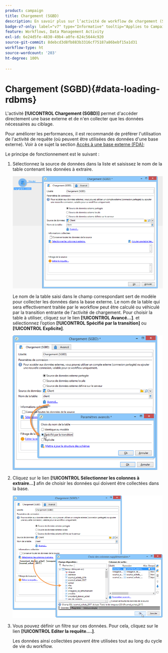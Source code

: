 ```yaml
---
product: campaign
title: Chargement (SGBD)
description: En savoir plus sur l’activité de workflow de chargement (SGBD)
badge-v7-only: label="v7" type="Informative" tooltip="Applies to Campaign Classic v7 only"
feature: Workflows, Data Management Activity
exl-id: 6e24d5fe-4830-49b4-a0fe-624c5644c920
source-git-commit: 8debcd3d8fb883b3316cf75187a86bebf15a1d31
workflow-type: ht
source-wordcount: '203'
ht-degree: 100%

---
```


# Chargement (SGBD){#data-loading-rdbms}



L&#39;activité **[!UICONTROL Chargement (SGBD)]** permet d&#39;accéder directement une base externe et de n&#39;en collecter que les données nécessaires au ciblage.

Pour améliorer les performances, il est recommandé de préférer l&#39;utilisation de l&#39;activité de requête (où peuvent être utilisées des données d&#39;une base externe). Voir à ce sujet la section [Accès à une base externe (FDA)](accessing-an-external-database--fda-.md);

Le principe de fonctionnement est le suivant :

1. Sélectionnez la source de données dans la liste et saisissez le nom de la table contenant les données à extraire.

   ![](assets/s_advuser_wf_sgbd_sample_1.png)

   Le nom de la table saisi dans le champ correspondant sert de modèle pour collecter les données dans la base externe. Le nom de la table qui sera effectivement traitée par le workflow peut être calculé ou véhiculé par la transition entrante de l&#39;activité de chargement. Pour choisir la table à utiliser, cliquez sur le lien **[!UICONTROL Avancé...]**. et sélectionnez l’option **[!UICONTROL Spécifié par la transition]** ou **[!UICONTROL Explicite]**.

   ![](assets/s_advuser_wf_sgbd_sample_5.png)

1. Cliquez sur le lien **[!UICONTROL Sélectionner les colonnes à extraire...]** afin de choisir les données qui doivent être collectées dans la base.

   ![](assets/s_advuser_wf_sgbd_sample_2.png)

1. Vous pouvez définir un filtre sur ces données. Pour cela, cliquez sur le lien **[!UICONTROL Editer la requête....]**.

   Les données ainsi collectées peuvent être utilisées tout au long du cycle de vie du workflow.
